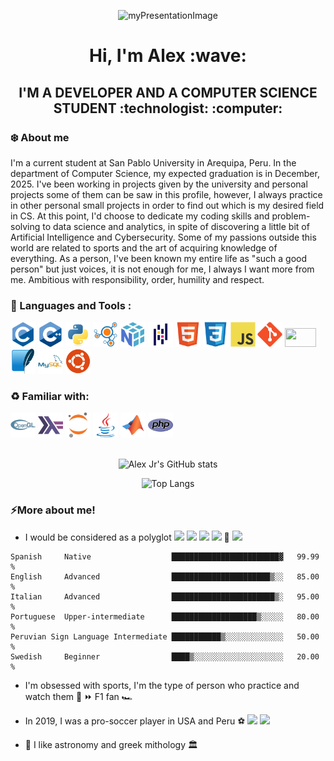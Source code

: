 <p align="center">
<img width= "1000" height="290" src="https://user-images.githubusercontent.com/63054183/236250690-04d8eb35-f3de-4e71-851c-7e3c6427350f.png" alt="myPresentationImage">
</p>

<h1 align="center">
  Hi, I'm Alex :wave:
</h1>
<h2 align="center">
  I'M A DEVELOPER AND A COMPUTER SCIENCE STUDENT :technologist: :computer:
</h2>

### ❄️ About me
I'm a current student at San Pablo University in Arequipa, Peru. In the department of Computer Science, my expected graduation is in December, 2025. I've been working in projects given by the university and personal projects some of them can be saw in this profile, however, I always practice in other personal small projects in order to find out which is my desired field in CS. At this point, I'd choose to dedicate my coding skills and problem-solving to data science and analytics, in spite of discovering a little bit of Artificial Intelligence and Cybersecurity. Some of my passions outside this world are related to sports and the art of acquiring knowledge of everything. As a person, I've been known my entire life as "such a good person" but just voices, it is not enough for me, I always I want more from me. Ambitious with responsibility, order, humility and respect.

### :gem: Languages and Tools :
<div>
<img width= "40" height="40" src="https://github.com/devicons/devicon/blob/master/icons/c/c-original.svg">
<img width= "40" height="40" src="https://github.com/devicons/devicon/blob/master/icons/cplusplus/cplusplus-original.svg">
<img width= "40" height="40" src="https://github.com/devicons/devicon/blob/master/icons/python/python-original.svg">
<img width= "40" height="40" src="https://github.com/devicons/devicon/blob/master/icons/networkx/networkx-original.svg">
<img width= "40" height="40" src="https://github.com/devicons/devicon/blob/master/icons/numpy/numpy-original.svg">
<img width= "40" height="40" src="https://github.com/devicons/devicon/blob/master/icons/pandas/pandas-original.svg">
<img width= "40" height="40" src="https://github.com/devicons/devicon/blob/master/icons/html5/html5-original.svg">
<img width= "40" height="40" src="https://github.com/devicons/devicon/blob/master/icons/css3/css3-original.svg">
<img width= "40" height="40" src="https://github.com/devicons/devicon/blob/master/icons/javascript/javascript-original.svg">
<img width= "40" height="40" src="https://github.com/devicons/devicon/blob/master/icons/git/git-original.svg">
<img width= "50" height="30" src="https://i.stack.imgur.com/zHFFO.png">
<img width= "40" height="40" src="https://github.com/devicons/devicon/blob/master/icons/sqlite/sqlite-original.svg">
<img width= "40" height="40" src="https://github.com/devicons/devicon/blob/master/icons/mysql/mysql-original-wordmark.svg">
<img width= "40" height="40" src="https://github.com/devicons/devicon/blob/master/icons/ubuntu/ubuntu-plain.svg">
</div>

### ♻️ Familiar with:
<div>
<img width= "40" height="40" src="https://github.com/devicons/devicon/blob/master/icons/opengl/opengl-original.svg">
<img width= "40" height="40" src="https://github.com/devicons/devicon/blob/master/icons/haskell/haskell-original.svg">
<img width= "40" height="40" src="https://github.com/devicons/devicon/blob/master/icons/jupyter/jupyter-original.svg">
<img width= "40" height="40" src="https://github.com/devicons/devicon/blob/master/icons/java/java-original.svg">
<img width= "40" height="40" src="https://github.com/devicons/devicon/blob/master/icons/matlab/matlab-original.svg">
<img width= "40" height="40" src="https://github.com/devicons/devicon/blob/master/icons/php/php-original.svg">
</div>
<br/>

<div align="center">
  
![Alex Jr's GitHub stats](https://github-readme-stats.vercel.app/api?username=alexjr2001&show_icons=true&theme=radical)


<!--![GitHub Streak](http://github-readme-streak-stats.herokuapp.com?user=alexjr2001&theme=dark&background=000000)-->


![Top Langs](https://github-readme-stats.vercel.app/api/top-langs/?username=alexjr2001&layout=compact&theme=dark)
  
</div>

### ⚡More about me!
- I would be considered as a polyglot <img widht=12 height =12 src="https://user-images.githubusercontent.com/63054183/236259033-6d1edc53-21b1-4b55-9483-5187c07e51fe.png"> <img widht=12 height =12 src="https://user-images.githubusercontent.com/63054183/236258761-42c6f98b-9b11-48f4-82f4-fda63c6674f4.png">  <img widht=12 height =12 src="https://user-images.githubusercontent.com/63054183/236260006-857b63c9-f07d-41bf-b647-f3b9512ec0fe.png"> <img widht=12 height =12 src="https://user-images.githubusercontent.com/63054183/236260567-b0e560a6-5285-4ddd-a797-2034f3e72e2b.png">
 :love_you_gesture: <img widht=12 height =12 src="https://user-images.githubusercontent.com/63054183/236259782-7660925c-d50b-4ab9-a891-d11d06e7cc62.png">

```text
Spanish     Native                  ████████████████████████▓   99.99 %
English     Advanced                ██████████████████████▒░░   85.00 %
Italian     Advanced                ███████████████████████▒░   95.00 %
Portuguese  Upper-intermediate      ███████████████████▒░░░░░   80.00 %
Peruvian Sign Language Intermediate ███████████▒░░░░░░░░░░░░░   50.00 %
Swedish     Beginner                ████▒░░░░░░░░░░░░░░░░░░░░   20.00 %

```

- I'm obsessed with sports, I'm the type of person who practice and watch them 🎾 :fast_forward: F1 fan 🏎️
- In 2019, I was a pro-soccer player in USA and Peru :soccer: <img widht=12 height =12 src="https://user-images.githubusercontent.com/63054183/236258761-42c6f98b-9b11-48f4-82f4-fda63c6674f4.png"> <img widht=12 height =12 src="https://user-images.githubusercontent.com/63054183/236259033-6d1edc53-21b1-4b55-9483-5187c07e51fe.png">

- 🔭 I like astronomy and greek mithology 🏛️



<!--
**alexjr2001/alexjr2001** is a ✨ _special_ ✨ repository because its `README.md` (this file) appears on your GitHub profile.

Here are some ideas to get you started:

- 🔭 I’m currently working on ...
- 🌱 I’m currently learning ...
- 👯 I’m looking to collaborate on ...
- 🤔 I’m looking for help with ...
- 💬 Ask me about ...
- 📫 How to reach me: ...
- 😄 Pronouns: ...
- ⚡ Fun fact: ...
-->
